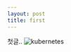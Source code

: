 ```yaml
---
layout: post
title: first
---
```


첫글..
![kubernetes](https://cloud.githubusercontent.com/assets/5387349/7908578/24d593a2-0881-11e5-8f86-ee997b5e06b1.png)
